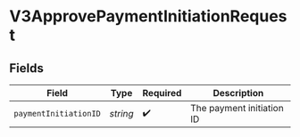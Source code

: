# V3ApprovePaymentInitiationRequest


## Fields

| Field                     | Type                      | Required                  | Description               |
| ------------------------- | ------------------------- | ------------------------- | ------------------------- |
| `paymentInitiationID`     | *string*                  | :heavy_check_mark:        | The payment initiation ID |